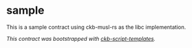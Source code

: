 # sample

This is a sample contract using ckb-musl-rs as the libc implementation.

*This contract was bootstrapped with [ckb-script-templates].*

[ckb-script-templates]: https://github.com/cryptape/ckb-script-templates

